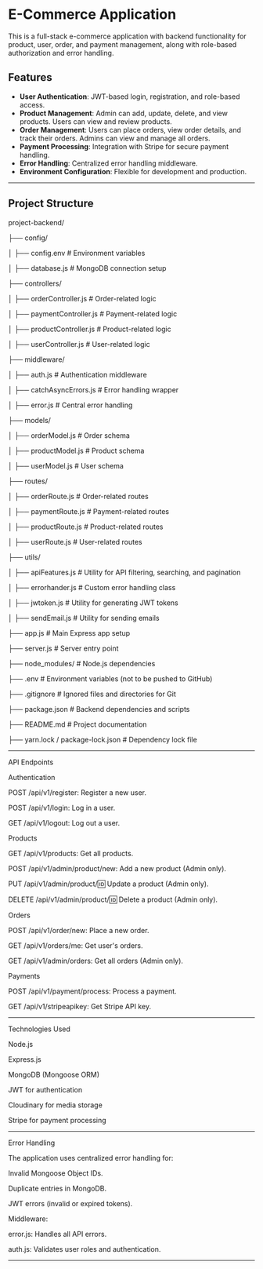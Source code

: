 # E-Commerce Application

This is a full-stack e-commerce application with backend functionality for product, user, order, and payment management, along with role-based authorization and error handling.

## Features
- **User Authentication**: JWT-based login, registration, and role-based access.
- **Product Management**: Admin can add, update, delete, and view products. Users can view and review products.
- **Order Management**: Users can place orders, view order details, and track their orders. Admins can view and manage all orders.
- **Payment Processing**: Integration with Stripe for secure payment handling.
- **Error Handling**: Centralized error handling middleware.
- **Environment Configuration**: Flexible for development and production.

---

## Project Structure

project-backend/

├── config/

│   ├── config.env            # Environment variables

│   ├── database.js           # MongoDB connection setup

├── controllers/

│   ├── orderController.js    # Order-related logic

│   ├── paymentController.js  # Payment-related logic

│   ├── productController.js  # Product-related logic

│   ├── userController.js     # User-related logic

├── middleware/

│   ├── auth.js               # Authentication middleware

│   ├── catchAsyncErrors.js   # Error handling wrapper

│   ├── error.js              # Central error handling

├── models/

│   ├── orderModel.js         # Order schema

│   ├── productModel.js       # Product schema

│   ├── userModel.js          # User schema

├── routes/

│   ├── orderRoute.js         # Order-related routes

│   ├── paymentRoute.js       # Payment-related routes

│   ├── productRoute.js       # Product-related routes

│   ├── userRoute.js          # User-related routes

├── utils/

│   ├── apiFeatures.js        # Utility for API filtering, searching, and pagination

│   ├── errorhander.js        # Custom error handling class

│   ├── jwtoken.js            # Utility for generating JWT tokens

│   ├── sendEmail.js          # Utility for sending emails

├── app.js                    # Main Express app setup

├── server.js                 # Server entry point

├── node_modules/             # Node.js dependencies

├── .env                      # Environment variables (not to be pushed to GitHub)

├── .gitignore                # Ignored files and directories for Git

├── package.json              # Backend dependencies and scripts

├── README.md                 # Project documentation

├── yarn.lock / package-lock.json # Dependency lock file


--------------------------------------------------------------------------------------------------------------------------------------------------------------------------------------------------------------------


API Endpoints

Authentication

POST /api/v1/register: Register a new user.

POST /api/v1/login: Log in a user.

GET /api/v1/logout: Log out a user.

Products

GET /api/v1/products: Get all products.

POST /api/v1/admin/product/new: Add a new product (Admin only).

PUT /api/v1/admin/product/:id: Update a product (Admin only).

DELETE /api/v1/admin/product/:id: Delete a product (Admin only).

Orders

POST /api/v1/order/new: Place a new order.

GET /api/v1/orders/me: Get user's orders.

GET /api/v1/admin/orders: Get all orders (Admin only).

Payments

POST /api/v1/payment/process: Process a payment.

GET /api/v1/stripeapikey: Get Stripe API key.



-------------------------------------------------------------------------------------------------------------------------------------------------------------------------------------------------------------------

Technologies Used

Node.js

Express.js

MongoDB (Mongoose ORM)

JWT for authentication

Cloudinary for media storage

Stripe for payment processing


-------------------------------------------------------------------------------------------------------------------------------------------------------------------------------------------------------------------


Error Handling

The application uses centralized error handling for:


Invalid Mongoose Object IDs.

Duplicate entries in MongoDB.

JWT errors (invalid or expired tokens).

Middleware:


error.js: Handles all API errors.

auth.js: Validates user roles and authentication.




-------------------------------------------------------------------------------------------------------------------------------------------------------------------------------------------------------------------






